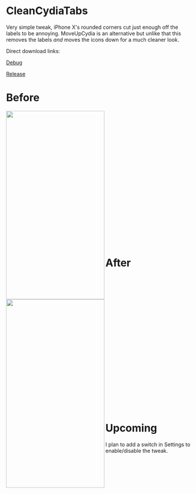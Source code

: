 # CleanCydiaTabs

Very simple tweak, iPhone X's rounded corners cut just enough off the labels to be annoying. MoveUpCydia is an alternative but unlike that this removes the labels *and* moves the icons down for a much cleaner look. 

Direct download links:

[Debug](https://github.com/MTACS/CleanCydiaTabs/blob/master/packages/com.mtac.cleancydiatabs_0.0.1-1%2Bdebug_iphoneos-arm.deb)

[Release](https://github.com/MTACS/CleanCydiaTabs/blob/master/packages/com.mtac.cleancydiatabs_0.0.1_iphoneos-arm.deb)

# Before

<a href="url"><img src="https://github.com/MTACS/MTACS.github.io/blob/master/images/tabbar.PNG" align="left" height="512" width="267" ></a>

<br> <!-- #ifndef __LAZINESS -->
<br>
<br>
<br>
<br>
<br>
<br>
<br>
<br> 
<br>
<br>
<br>
<br>
<br>
<br>
<br>
<br>
<br>
<br>
<br>
<br> <!-- #endif __LAZINESS -->

# After

<a href="url"><img src="https://github.com/MTACS/MTACS.github.io/blob/master/images/notabbar.PNG" align="left" height="512" width="267" ></a>

<br> <!-- #ifndef __LAZINESS -->
<br>
<br>
<br>
<br>
<br>
<br>
<br>
<br> 
<br>
<br>
<br>
<br>
<br>
<br>
<br>
<br>
<br>
<br>
<br>
<br> <!-- #endif __LAZINESS -->

# Upcoming

I plan to add a switch in Settings to enable/disable the tweak.
